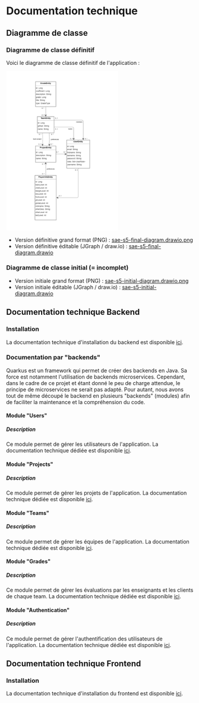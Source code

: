 # Documentation technique

## Diagramme de classe

### Diagramme de classe définitif
Voici le diagramme de classe définitif de l'application :

<img src="diagrams/sae-s5-final-diagram.drawio.png" width="60%" alt="Diagramme de classe définitif">

- Version définitive grand format (PNG) : [sae-s5-final-diagram.drawio.png](diagrams/sae-s5-final-diagram.drawio.png)
- Version définitive éditable (JGraph / draw.io) : [sae-s5-final-diagram.drawio](diagrams/sae-s5-final-diagram.drawio)

### Diagramme de classe initial (= incomplet)

- Version initiale grand format (PNG) : [sae-s5-initial-diagram.drawio.png](diagrams/sae-s5-initial-diagram.drawio.png)
- Version initiale éditable (JGraph / draw.io) : [sae-s5-initial-diagram.drawio](diagrams/sae-s5-initial-diagram.drawio)

## Documentation technique Backend

### Installation

La documentation technique d'installation du backend est disponible [ici](../../sae-back/README.md).

### Documentation par "backends"

Quarkus est un framework qui permet de créer des backends en Java. Sa force est notamment l'utilisation de backends microservices. Cependant, dans le cadre de ce projet et étant donné le peu de charge attendue, le principe de microservices ne serait pas adapté. Pour autant, nous avons tout de même découpé le backend en plusieurs "backends" (modules) afin de faciliter la maintenance et la compréhension du code.

#### Module "Users"

##### Description

Ce module permet de gérer les utilisateurs de l'application. La documentation technique dédiée est disponible [ici](docBackendUsers.md).

#### Module "Projects"

##### Description

Ce module permet de gérer les projets de l'application. La documentation technique dédiée est disponible [ici](docBackendProjects.md).

#### Module "Teams"

##### Description

Ce module permet de gérer les équipes de l'application. La documentation technique dédiée est disponible [ici](docBackendTeams.md).

#### Module "Grades"

##### Description

Ce module permet de gérer les évaluations par les enseignants et les clients de chaque team. La documentation technique dédiée est disponible [ici](docBackendGrades.md).

#### Module "Authentication"

##### Description

Ce module permet de gérer l'authentification des utilisateurs de l'application. La documentation technique dédiée est disponible [ici](docBackendAuthentication.md).

## Documentation technique Frontend

### Installation

La documentation technique d'installation du frontend est disponible [ici](../../sae-front/README.md).

